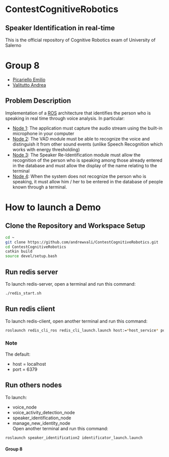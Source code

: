 # ContestCognitiveRobotics
## Speaker Identification in real-time
This is the official repository of Cognitive Robotics exam of University of Salerno
# Group 8
* [Picariello Emilio](https://github.com/Emilio-Picariello)
* [Valitutto Andrea](https://github.com/andrewvali/)

## Problem Description 
Implementation of a [ROS]() architecture that identifies the person who is speaking in real time through voice analysis.
In particular:
* [Node 1](https://github.com/andrewvali/ContestCognitiveRobotics/blob/main/src/voice_detection/src/voice_node.py): The application must capture the audio stream using the built-in microphone in your computer
* [Node 2](https://github.com/andrewvali/ContestCognitiveRobotics/blob/main/src/sound_event_detection/src/voice_activity_detection_node.py): The VAD module must be able to recognize the voice and distinguish it from other sound events (unlike Speech Recognition which works with energy thresholding)
* [Node 3](https://github.com/andrewvali/ContestCognitiveRobotics/blob/main/src/speaker_identification2/src/speaker_identification_node.py): The Speaker Re-Identification module must allow the recognition of the person who is speaking among those already entered in the database and must allow the display of the name relating to the terminal
* [Node 4](https://github.com/andrewvali/ContestCognitiveRobotics/blob/main/src/dynamic_db_pkg/src/manage_new_identity_node.py): When the system does not recognize the person who is speaking, it must allow him / her to be entered in the database of people known through a terminal.
# How to launch a Demo
## Clone the Repository and Workspace Setup
```bash
cd ~
git clone https://github.com/andrewvali/ContestCognitiveRobotics.git
cd ContestCognitiveRobotics
catkin build
source devel/setup.bash
```
## Run redis server
To launch redis-server, open a terminal and run this command:<br>
```bash
./redis_start.sh
```
## Run redis client
To launch redis-client, open another terminal and run this command:
```bash
roslaunch redis_cli_ros redis_cli_launch.launch host:=*host_service* port:=*service_port*
```
### Note
The default:
* host = localhost
* port = 6379
## Run others nodes
To launch:
* voice_node
* voice_activity_detection_node
* speaker_identification_node
* manage_new_identity_node<br>
Open another terminal and run this command:
```bash
roslaunch speaker_identification2 identificator_launch.launch
```
#### Group 8
